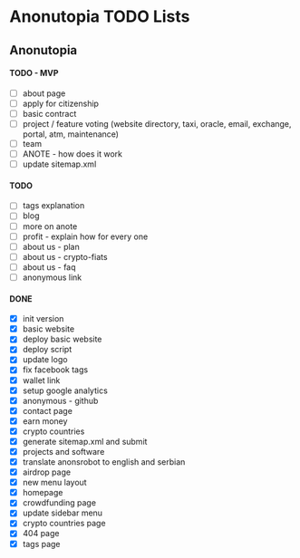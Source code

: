 # Anonutopia TODO Lists

## Anonutopia

#### TODO - MVP

- [ ] about page
- [ ] apply for citizenship
- [ ] basic contract
- [ ] project / feature voting (website directory, taxi, oracle, email, exchange, portal, atm, maintenance)
- [ ] team
- [ ] ANOTE - how does it work
- [ ] update sitemap.xml

#### TODO

- [ ] tags explanation
- [ ] blog
- [ ] more on anote
- [ ] profit - explain how for every one
- [ ] about us - plan
- [ ] about us - crypto-fiats
- [ ] about us - faq
- [ ] anonymous link

#### DONE

- [x] init version
- [x] basic website
- [x] deploy basic website
- [x] deploy script
- [x] update logo
- [x] fix facebook tags
- [x] wallet link
- [x] setup google analytics
- [x] anonymous - github
- [x] contact page
- [x] earn money
- [x] crypto countries
- [x] generate sitemap.xml and submit
- [x] projects and software
- [x] translate anonsrobot to english and serbian
- [x] airdrop page
- [x] new menu layout
- [x] homepage
- [x] crowdfunding page
- [x] update sidebar menu
- [x] crypto countries page
- [x] 404 page
- [x] tags page
